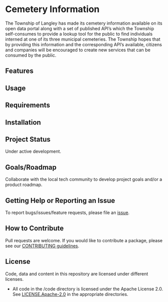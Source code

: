 # Cemetery Information


The Township of Langley has made its cemetery information available on its open data portal along with a set of published API’s which the Township self-consumes to provide a lookup tool for the public to find individuals interned at one of its three municipal cemeteries. The Township hopes that by providing this information and the corresponding API’s available, citizens and companies will be encouraged to create new services that can be consumed by the public.

## Features

## Usage

## Requirements

## Installation

## Project Status
Under active development.

## Goals/Roadmap
Collaborate with the local tech community to develop project goals and/or a product roadmap.

## Getting Help or Reporting an Issue
To report bugs/issues/feature requests, please file an [issue](https://github.com/BCDevExchange/cemetery-information/issues).

## How to Contribute
Pull requests are welcome. If you would like to contribute a package, please see our [CONTRIBUTING guidelines](https://github.com/BCDevExchange/cemetery-information/blob/master/CONTRIBUTING.md).

## License
Code, data and content in this repository are licensed under different licenses.

- All code in the /code directory is licensed under the Apache License 2.0. See [LICENSE.Apache-2.0](https://github.com/BCDevExchange/cemetery-information/blob/master/code/LICENSE.Apache.2.0) in the appropriate directories.
